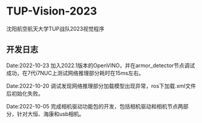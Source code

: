 # TUP-Vision-2023
沈阳航空航天大学TUP战队2023视觉程序

## 开发日志
Date:2022-10-23 加入2022.1版本的OpenVINO，并在armor_detector节点调试成功，在7代i7NUC上测试网络推理部分耗时在15ms左右。

Date:2022-10-20 调试发现网络推理部分加载模型出现异常，ros下加载.xml文件后初始化失败。

Date:2022-10-05 完成相机驱动功能包的开发，包括相机驱动和相机节点两部分，针对大恒、海康和usb相机。
